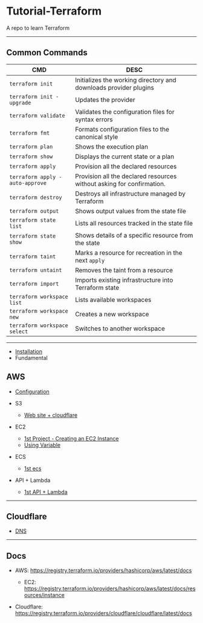 # Tutorial-Terraform

A repo to learn Terraform

---

## Common Commands

| CMD                             | DESC                                                                  |
| ------------------------------- | --------------------------------------------------------------------- |
| `terraform init`                | Initializes the working directory and downloads provider plugins      |
| `terraform init -upgrade`       | Updates the provider                                                  |
| `terraform validate`            | Validates the configuration files for syntax errors                   |
| `terraform fmt`                 | Formats configuration files to the canonical style                    |
| `terraform plan`                | Shows the execution plan                                              |
| `terraform show`                | Displays the current state or a plan                                  |
| `terraform apply`               | Provision all the declared resources                                  |
| `terraform apply -auto-approve` | Provision all the declared resources without asking for confirmation. |
| `terraform destroy`             | Destroys all infrastructure managed by Terraform                      |
| `terraform output`              | Shows output values from the state file                               |
| `terraform state list`          | Lists all resources tracked in the state file                         |
| `terraform state show`          | Shows details of a specific resource from the state                   |
| `terraform taint`               | Marks a resource for recreation in the next `apply`                   |
| `terraform untaint`             | Removes the taint from a resource                                     |
| `terraform import`              | Imports existing infrastructure into Terraform state                  |
| `terraform workspace list`      | Lists available workspaces                                            |
| `terraform workspace new`       | Creates a new workspace                                               |
| `terraform workspace select`    | Switches to another workspace                                         |

---

- [Installation](./installation/installation.md)
- Fundamental

## AWS

- [Configuration](./aws/configuration/configuration.md)
- S3
  - [Web site + cloudflare](./aws_s3/web_host_cloudflare/web_host_cloudflare.md)
- EC2

  - [1st Project - Creating an EC2 Instance](./aws/ec2_1st_instance/ec2_1st_instance.md)
  - [Using Variable](./aws/ec2_variable/ec2_variable.md)

- ECS
  - [1st ecs](./aws/ecs_1st/ecs_1st.md)
- API + Lambda
  - [1st API + Lambda](./aws/api_lambda/api_lambda.md)

---

## Cloudflare

- [DNS](./cloudflare/dns/dns.md)

---

## Docs

- AWS: https://registry.terraform.io/providers/hashicorp/aws/latest/docs

  - EC2: https://registry.terraform.io/providers/hashicorp/aws/latest/docs/resources/instance

- Cloudflare: https://registry.terraform.io/providers/cloudflare/cloudflare/latest/docs
